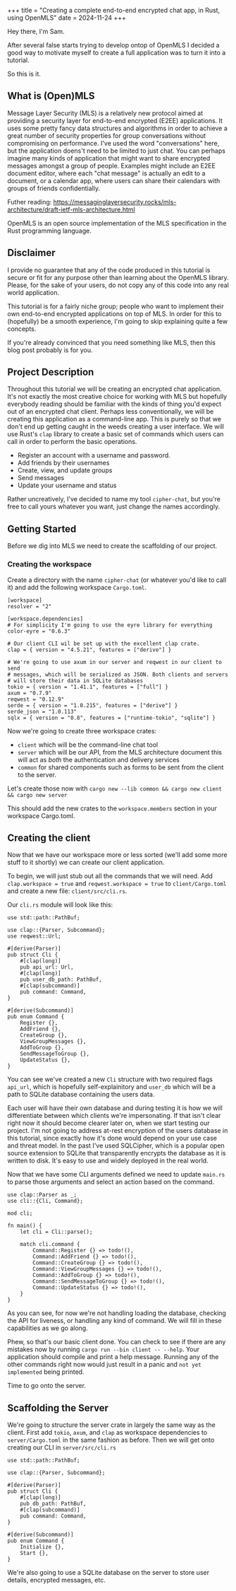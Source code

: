 +++
title = "Creating a complete end-to-end encrypted chat app, in Rust, using OpenMLS"
date = 2024-11-24
+++

Hey there, I'm Sam.

After several false starts trying to develop ontop of OpenMLS I decided a good way to motivate myself to create a full application
was to turn it into a tutorial.

So this is it.

## What is (Open)MLS

Message Layer Security (MLS) is a relatively new protocol aimed at providing a security layer for end-to-end encrypted (E2EE) applications.
It uses some pretty fancy data structures and algorithms in order to achieve a great number of security properties for group conversations
without compromising on performance. I've used the word "conversations" here, but the application doens't need to be limited to just chat. You
can perhaps imagine many kinds of application that might want to share encrypted messages amongst a group of people. Examples might include an
E2EE document editor, where each "chat message" is actually an edit to a document, or a calendar app, where users can share their calendars
with groups of friends confidentially.

Futher reading:
https://messaginglayersecurity.rocks/mls-architecture/draft-ietf-mls-architecture.html

OpenMLS is an open source implementation of the MLS specification in the Rust programming language.

## Disclaimer

I provide no guarantee that any of the code produced in this tutorial is secure or fit for any purpose other than
learning about the OpenMLS library. Please, for the sake of your users, do not copy any of this code into any real world application.

This tutorial is for a fairly niche group; people who want to implement their own end-to-end encrypted applications on top of MLS.
In order for this to (hopefully) be a smooth experience, I'm going to skip explaining quite a few concepts.

If you're already convinced that you need something like MLS, then this blog post probably is for you.

## Project Description

Throughout this tutorial we will be creating an encrypted chat application. It's not exactly the most creative choice for
working with MLS but hopefully everybody reading should be familiar with the kinds of thing you'd expect out of an encrypted chat
client. Perhaps less conventionally, we will be creating this application as a command-line app. This is purely so that we don't end
up getting caught in the weeds creating a user interface. We will use Rust's `clap` library to create a basic set of commands which users
can call in order to perform the basic operations.

- Register an account with a username and password.
- Add friends by their usernames
- Create, view, and update groups
- Send messages
- Update your username and status

Rather uncreatively, I've decided to name my tool `cipher-chat`, but you're free to call yours whatever you want, just change the names accordingly.

## Getting Started

Before we dig into MLS we need to create the scaffolding of our project.

### Creating the workspace

Create a directory with the name `cipher-chat` (or whatever you'd like to call it) and add the following workspace `Cargo.toml`.

```toml,linenos
[workspace]
resolver = "2"

[workspace.dependencies]
# For simplicity I'm going to use the eyre library for everything
color-eyre = "0.6.3"

# Our client CLI wil be set up with the excellent clap crate.
clap = { version = "4.5.21", features = ["derive"] }

# We're going to use axum in our server and reqwest in our client to send
# messages, which will be serialized as JSON. Both clients and servers
# will store their data in SQLite databases
tokio = { version = "1.41.1", features = ["full"] }
axum = "0.7.9"
reqwest = "0.12.9"
serde = { version = "1.0.215", features = ["derive"] }
serde_json = "1.0.113"
sqlx = { version = "0.8", features = ["runtime-tokio", "sqlite"] }

```

Now we're going to create three workspace crates:
- `client` which will be the command-line chat tool
- `server` which will be our API, from the MLS architecture document this will act as *both* the authentication and delivery services
- `common` for shared components such as forms to be sent from the client to the server.

Let's create those now with `cargo new --lib common && cargo new client && cargo new server`

This should add the new crates to the `workspace.members` section in your workspace Cargo.toml.

## Creating the client

Now that we have our workspace more or less sorted (we'll add some more stuff to it shortly) we can create our
client application.

To begin, we will just stub out all the commands that we will need. Add `clap.workspace = true` and `reqwest.workspace = true`
to `client/Cargo.toml` and create a new file: `client/src/cli.rs`.

Our `cli.rs` module will look like this:

```rust,linenos
use std::path::PathBuf;

use clap::{Parser, Subcommand};
use reqwest::Url;

#[derive(Parser)]
pub struct Cli {
    #[clap(long)]
    pub api_url: Url,
    #[clap(long)]
    pub user_db_path: PathBuf,
    #[clap(subcommand)]
    pub command: Command,
}

#[derive(Subcommand)]
pub enum Command {
    Register {},
    AddFriend {},
    CreateGroup {},
    ViewGroupMessages {},
    AddToGroup {},
    SendMessageToGroup {},
    UpdateStatus {},
}
```

You can see we've created a new `Cli` structure with two required flags `api_url`, which is hopefully self-explainitory
and `user_db` which will be a path to SQLite database containing the users data.

Each user will have their own database and during testing it is how we will differentiate between which clients we're impersonating.
If that isn't clear right now it should become clearer later on, when we start testing our project. I'm not going to address at-rest
encryption of the users database in this tutorial, since exactly how it's done would depend on your use case and threat model.
In the past I've used SQLCipher, which is a popular open source extension to SQLite that transparently encrypts the database
as it is written to disk. It's easy to use and widely deployed in the real world.

Now that we have some CLI arguments defined we need to update `main.rs` to parse those arguments and select an action based on the command.

```rust,linenos
use clap::Parser as _;
use cli::{Cli, Command};

mod cli;

fn main() {
    let cli = Cli::parse();

    match cli.command {
        Command::Register {} => todo!(),
        Command::AddFriend {} => todo!(),
        Command::CreateGroup {} => todo!(),
        Command::ViewGroupMessages {} => todo!(),
        Command::AddToGroup {} => todo!(),
        Command::SendMessageToGroup {} => todo!(),
        Command::UpdateStatus {} => todo!(),
    }
}
```

As you can see, for now we're not handling loading the database, checking the API for liveness, or handling any kind of command.
We will fill in these capabilities as we go along.

Phew, so that's our basic client done. You can check to see if there are any mistakes now by running
`cargo run --bin client -- --help`. Your application should compile and print a help message. Running any of the other commands
right now would just result in a panic and `not yet implemented` being printed.

Time to go onto the server.

## Scaffolding the Server

We're going to structure the server crate in largely the same way as the client. First add `tokio`, `axum`, and `clap` as workspace
dependencies to `server/Cargo.toml` in the same fashion as before. Then we will get onto creating our CLI in `server/src/cli.rs`

```rust,linenos
use std::path::PathBuf;

use clap::{Parser, Subcommand};

#[derive(Parser)]
pub struct Cli {
    #[clap(long)]
    pub db_path: PathBuf,
    #[clap(subcommand)]
    pub command: Command,
}

#[derive(Subcommand)]
pub enum Command {
    Initialize {},
    Start {},
}
```

We're also going to use a SQLite database on the server to store user details, encrypted messages, etc.

